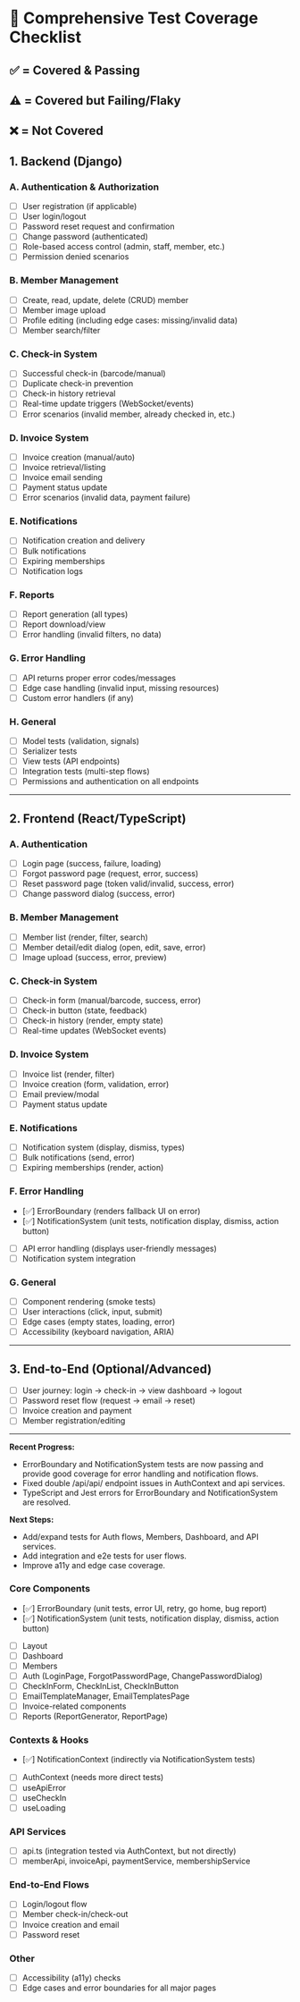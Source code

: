 # 🧪 Comprehensive Test Coverage Checklist

## ✅ = Covered & Passing
## ⚠️ = Covered but Failing/Flaky
## ❌ = Not Covered

## 1. Backend (Django)

### A. Authentication & Authorization
- [ ] User registration (if applicable)
- [ ] User login/logout
- [ ] Password reset request and confirmation
- [ ] Change password (authenticated)
- [ ] Role-based access control (admin, staff, member, etc.)
- [ ] Permission denied scenarios

### B. Member Management
- [ ] Create, read, update, delete (CRUD) member
- [ ] Member image upload
- [ ] Profile editing (including edge cases: missing/invalid data)
- [ ] Member search/filter

### C. Check-in System
- [ ] Successful check-in (barcode/manual)
- [ ] Duplicate check-in prevention
- [ ] Check-in history retrieval
- [ ] Real-time update triggers (WebSocket/events)
- [ ] Error scenarios (invalid member, already checked in, etc.)

### D. Invoice System
- [ ] Invoice creation (manual/auto)
- [ ] Invoice retrieval/listing
- [ ] Invoice email sending
- [ ] Payment status update
- [ ] Error scenarios (invalid data, payment failure)

### E. Notifications
- [ ] Notification creation and delivery
- [ ] Bulk notifications
- [ ] Expiring memberships
- [ ] Notification logs

### F. Reports
- [ ] Report generation (all types)
- [ ] Report download/view
- [ ] Error handling (invalid filters, no data)

### G. Error Handling
- [ ] API returns proper error codes/messages
- [ ] Edge case handling (invalid input, missing resources)
- [ ] Custom error handlers (if any)

### H. General
- [ ] Model tests (validation, signals)
- [ ] Serializer tests
- [ ] View tests (API endpoints)
- [ ] Integration tests (multi-step flows)
- [ ] Permissions and authentication on all endpoints

---

## 2. Frontend (React/TypeScript)

### A. Authentication
- [ ] Login page (success, failure, loading)
- [ ] Forgot password page (request, error, success)
- [ ] Reset password page (token valid/invalid, success, error)
- [ ] Change password dialog (success, error)

### B. Member Management
- [ ] Member list (render, filter, search)
- [ ] Member detail/edit dialog (open, edit, save, error)
- [ ] Image upload (success, error, preview)

### C. Check-in System
- [ ] Check-in form (manual/barcode, success, error)
- [ ] Check-in button (state, feedback)
- [ ] Check-in history (render, empty state)
- [ ] Real-time updates (WebSocket events)

### D. Invoice System
- [ ] Invoice list (render, filter)
- [ ] Invoice creation (form, validation, error)
- [ ] Email preview/modal
- [ ] Payment status update

### E. Notifications
- [ ] Notification system (display, dismiss, types)
- [ ] Bulk notifications (send, error)
- [ ] Expiring memberships (render, action)

### F. Error Handling
- [✅] ErrorBoundary (renders fallback UI on error)
- [✅] NotificationSystem (unit tests, notification display, dismiss, action button)
- [ ] API error handling (displays user-friendly messages)
- [ ] Notification system integration

### G. General
- [ ] Component rendering (smoke tests)
- [ ] User interactions (click, input, submit)
- [ ] Edge cases (empty states, loading, error)
- [ ] Accessibility (keyboard navigation, ARIA)

---

## 3. End-to-End (Optional/Advanced)
- [ ] User journey: login → check-in → view dashboard → logout
- [ ] Password reset flow (request → email → reset)
- [ ] Invoice creation and payment
- [ ] Member registration/editing

---

**Recent Progress:**
- ErrorBoundary and NotificationSystem tests are now passing and provide good coverage for error handling and notification flows.
- Fixed double /api/api/ endpoint issues in AuthContext and api services.
- TypeScript and Jest errors for ErrorBoundary and NotificationSystem are resolved.

**Next Steps:**
- Add/expand tests for Auth flows, Members, Dashboard, and API services.
- Add integration and e2e tests for user flows.
- Improve a11y and edge case coverage.

### Core Components
- [✅] ErrorBoundary (unit tests, error UI, retry, go home, bug report)
- [✅] NotificationSystem (unit tests, notification display, dismiss, action button)
- [ ] Layout
- [ ] Dashboard
- [ ] Members
- [ ] Auth (LoginPage, ForgotPasswordPage, ChangePasswordDialog)
- [ ] CheckInForm, CheckInList, CheckInButton
- [ ] EmailTemplateManager, EmailTemplatesPage
- [ ] Invoice-related components
- [ ] Reports (ReportGenerator, ReportPage)

### Contexts & Hooks
- [✅] NotificationContext (indirectly via NotificationSystem tests)
- [ ] AuthContext (needs more direct tests)
- [ ] useApiError
- [ ] useCheckIn
- [ ] useLoading

### API Services
- [ ] api.ts (integration tested via AuthContext, but not directly)
- [ ] memberApi, invoiceApi, paymentService, membershipService

### End-to-End Flows
- [ ] Login/logout flow
- [ ] Member check-in/check-out
- [ ] Invoice creation and email
- [ ] Password reset

### Other
- [ ] Accessibility (a11y) checks
- [ ] Edge cases and error boundaries for all major pages 